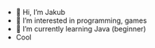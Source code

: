 - 👋 Hi, I’m Jakub
- 👀 I’m interested in programming, games
- 🌱 I’m currently learning Java (beginner)
- Cool
<!---
kubalonek-github/kubalonek-github is a ✨ special ✨ repository because its `README.md` (this file) appears on your GitHub profile.
You can click the Preview link to take a look at your changes.
--->
